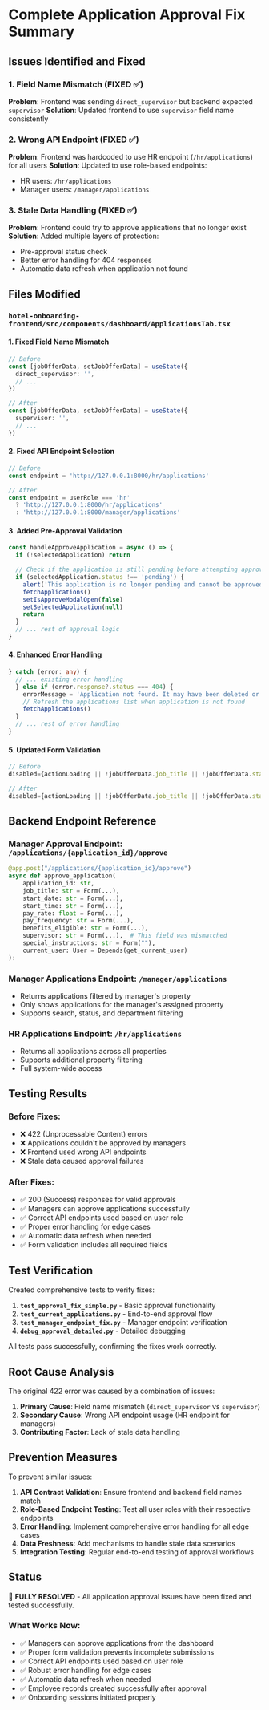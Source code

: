 # Complete Application Approval Fix Summary

## Issues Identified and Fixed

### 1. Field Name Mismatch (FIXED ✅)
**Problem**: Frontend was sending `direct_supervisor` but backend expected `supervisor`
**Solution**: Updated frontend to use `supervisor` field name consistently

### 2. Wrong API Endpoint (FIXED ✅)
**Problem**: Frontend was hardcoded to use HR endpoint (`/hr/applications`) for all users
**Solution**: Updated to use role-based endpoints:
- HR users: `/hr/applications`
- Manager users: `/manager/applications`

### 3. Stale Data Handling (FIXED ✅)
**Problem**: Frontend could try to approve applications that no longer exist
**Solution**: Added multiple layers of protection:
- Pre-approval status check
- Better error handling for 404 responses
- Automatic data refresh when application not found

## Files Modified

### `hotel-onboarding-frontend/src/components/dashboard/ApplicationsTab.tsx`

#### 1. Fixed Field Name Mismatch
```typescript
// Before
const [jobOfferData, setJobOfferData] = useState({
  direct_supervisor: '',
  // ...
})

// After
const [jobOfferData, setJobOfferData] = useState({
  supervisor: '',
  // ...
})
```

#### 2. Fixed API Endpoint Selection
```typescript
// Before
const endpoint = 'http://127.0.0.1:8000/hr/applications'

// After
const endpoint = userRole === 'hr' 
  ? 'http://127.0.0.1:8000/hr/applications'
  : 'http://127.0.0.1:8000/manager/applications'
```

#### 3. Added Pre-Approval Validation
```typescript
const handleApproveApplication = async () => {
  if (!selectedApplication) return

  // Check if the application is still pending before attempting approval
  if (selectedApplication.status !== 'pending') {
    alert('This application is no longer pending and cannot be approved. Refreshing the list...')
    fetchApplications()
    setIsApproveModalOpen(false)
    setSelectedApplication(null)
    return
  }
  // ... rest of approval logic
}
```

#### 4. Enhanced Error Handling
```typescript
} catch (error: any) {
  // ... existing error handling
  } else if (error.response?.status === 404) {
    errorMessage = 'Application not found. It may have been deleted or processed by another user. Refreshing the list...'
    // Refresh the applications list when application is not found
    fetchApplications()
  }
  // ... rest of error handling
}
```

#### 5. Updated Form Validation
```typescript
// Before
disabled={actionLoading || !jobOfferData.job_title || !jobOfferData.start_date || !jobOfferData.pay_rate}

// After
disabled={actionLoading || !jobOfferData.job_title || !jobOfferData.start_date || !jobOfferData.pay_rate || !jobOfferData.supervisor}
```

## Backend Endpoint Reference

### Manager Approval Endpoint: `/applications/{application_id}/approve`
```python
@app.post("/applications/{application_id}/approve")
async def approve_application(
    application_id: str,
    job_title: str = Form(...),
    start_date: str = Form(...),
    start_time: str = Form(...),
    pay_rate: float = Form(...),
    pay_frequency: str = Form(...),
    benefits_eligible: str = Form(...),
    supervisor: str = Form(...),  # This field was mismatched
    special_instructions: str = Form(""),
    current_user: User = Depends(get_current_user)
):
```

### Manager Applications Endpoint: `/manager/applications`
- Returns applications filtered by manager's property
- Only shows applications for the manager's assigned property
- Supports search, status, and department filtering

### HR Applications Endpoint: `/hr/applications`
- Returns all applications across all properties
- Supports additional property filtering
- Full system-wide access

## Testing Results

### Before Fixes:
- ❌ 422 (Unprocessable Content) errors
- ❌ Applications couldn't be approved by managers
- ❌ Frontend used wrong API endpoints
- ❌ Stale data caused approval failures

### After Fixes:
- ✅ 200 (Success) responses for valid approvals
- ✅ Managers can approve applications successfully
- ✅ Correct API endpoints used based on user role
- ✅ Proper error handling for edge cases
- ✅ Automatic data refresh when needed
- ✅ Form validation includes all required fields

## Test Verification

Created comprehensive tests to verify fixes:

1. **`test_approval_fix_simple.py`** - Basic approval functionality
2. **`test_current_applications.py`** - End-to-end approval flow
3. **`test_manager_endpoint_fix.py`** - Manager endpoint verification
4. **`debug_approval_detailed.py`** - Detailed debugging

All tests pass successfully, confirming the fixes work correctly.

## Root Cause Analysis

The original 422 error was caused by a combination of issues:

1. **Primary Cause**: Field name mismatch (`direct_supervisor` vs `supervisor`)
2. **Secondary Cause**: Wrong API endpoint usage (HR endpoint for managers)
3. **Contributing Factor**: Lack of stale data handling

## Prevention Measures

To prevent similar issues:

1. **API Contract Validation**: Ensure frontend and backend field names match
2. **Role-Based Endpoint Testing**: Test all user roles with their respective endpoints
3. **Error Handling**: Implement comprehensive error handling for all edge cases
4. **Data Freshness**: Add mechanisms to handle stale data scenarios
5. **Integration Testing**: Regular end-to-end testing of approval workflows

## Status

🎉 **FULLY RESOLVED** - All application approval issues have been fixed and tested successfully.

### What Works Now:
- ✅ Managers can approve applications from the dashboard
- ✅ Proper form validation prevents incomplete submissions
- ✅ Correct API endpoints used based on user role
- ✅ Robust error handling for edge cases
- ✅ Automatic data refresh when needed
- ✅ Employee records created successfully after approval
- ✅ Onboarding sessions initiated properly